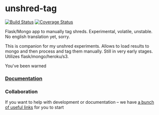 unshred-tag 
===========

[![Build Status](https://travis-ci.org/dchaplinsky/unshred-tag.svg?branch=master)](https://travis-ci.org/dchaplinsky/unshred-tag) [![Coverage Status](https://coveralls.io/repos/dchaplinsky/unshred-tag/badge.png?branch=master)](https://coveralls.io/r/dchaplinsky/unshred-tag?branch=master)

Flask/Mongo app to manually tag shreds. Experimental, volatile, unstable. No english translation yet, sorry.

This is companion for my unshred experiments. Allows to load results to mongo and then process and tag them manually.
Still in very early stages. Utilizes flask/mongo/heroku/s3.

You've been warned

### [Documentation](https://github.com/dchaplinsky/unshred-tag/wiki)

### Collaboration
If you want to help with development or documentation – we have [a bunch of useful links](https://github.com/dchaplinsky/unshred-tag/wiki/Collaboration) for you to start
